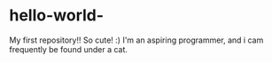 # hello-world-
My first repository!!  So cute!  :)
I'm an aspiring programmer, and i cam frequently be found under a cat.

